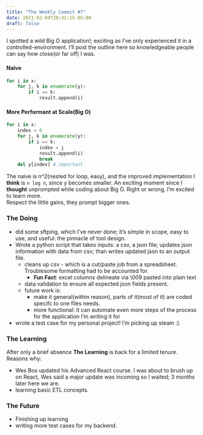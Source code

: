 ```yaml
---
title: "The Weekly Commit #7"
date: 2021-02-04T20:41:15-05:00
draft: false
---
```

I spotted a wild Big O application!; exciting as I’ve only experienced it in a controlled-environment. I’ll post the outline here so knowledgeable people can say how close(or far off) I was.
#### Naive
```python
for i in x:
	for j, k in enumerate(y):
		if i == k:
			result.append(i)
```
#### More Performant at Scale(Big O)
```python
for i in x:
	index = 0
	for j, k in enumerate(y):
		if i == k:
			index = j
			result.append(i)
			break 
	del y[index] # important
```
The naive is n^2(nested for loop, easy), and the improved implementation I **think** is `n log n`, since y becomes smaller. An exciting moment since I **thought** unprompted while coding about Big O. Right or wrong, I’m excited to learn more.  
Respect the little gains, they prompt bigger ones.
### The Doing
* did some sftping, which I’ve never done; it’s simple in scope, easy to use, and useful: the pinnacle of tool design.
* Wrote a python script that takes inputs: a csv, a json file; updates json information with data from csv; than writes updated json to an output file.
	* cleans up csv - which is a cut/paste job from a spreadsheet. Troublesome formatting had to be accounted for.
		* **Fun Fact**: excel columns delineate via \009 pasted into plain text
	* data validation to ensure all expected json fields present.
	* future work is:
		* make it general(within reason), parts of it(most of it) are coded specifc to one files needs.
		* more functional: it can automate even more steps of the process for the application I’m writing it for
* wrote a test case for my personal project! I’m picking up steam :).
### The Learning
After only a brief absence **The Learning** is back for a limited tenure. Reasons why:
* Wes Bos updated his Advanced React course. I was about to brush up on React, Wes said a major update was incoming so I waited; 3 months later here we are.
* learning basic ETL concepts.

### The Future
* Finishing up learning
* writing more test cases for my backend.

